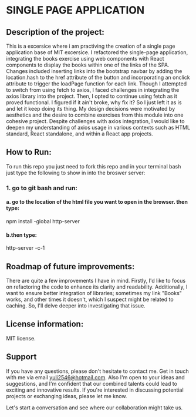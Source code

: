 # SINGLE PAGE APPLICATION

## Description of the project:
 This is a excersice where i am practiving the creation of a single page application base of MIT excersice. I refactored the single-page application, integrating the books exercise using web components with React components to display the books within one of the links of the SPA. Changes included inserting links into the bootstrap navbar by adding the location.hash to the href attribute of the button and incorporating an onclick attribute to trigger the loadPage function for each link. Though I attempted to switch from using fetch to axios, I faced challenges in integrating the axios library into the project. Then, I opted to continue using fetch as it proved functional. I figured if it ain't broke, why fix it? So I just left it as is and let it keep doing its thing. My design decisions were motivated by aesthetics and the desire to combine exercises from this module into one cohesive project. Despite challenges with axios integration, I would like to deepen my understanding of axios usage in various contexts such as HTML standard, React standalone, and within a React app projects.

## How to Run:
To run this repo you just need to fork this repo and in your terminal bash just type the following to show in into the broswer server:

### 1. go to git bash and run:
#### a. go to the location of the html file you want to open in the browser. then type:
npm install -global http-server
#### b.then type:
http-server -c-1


## Roadmap of future improvements:
There are quite a few improvements I have in mind. Firstly, I'd like to focus on refactoring the code to enhance its clarity and readability. Additionally, I want to ensure better integration of libraries; sometimes my link "Books" works, and other times it doesn't, which I suspect might be related to caching. So, I'll delve deeper into investigating that issue.

## License information:
MIT license.

## Support
If you have any questions, please don't hesitate to contact me. Get in touch with me via email yuli2546@hotmail.com. Also I'm open to your ideas and suggestions, and I'm confident that our combined talents could lead to exciting and innovative results. If you're interested in discussing potential projects or exchanging ideas, please let me know.

Let's start a conversation and see where our collaboration might take us.
